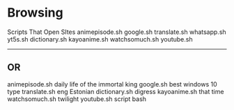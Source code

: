 # Browsing
Scripts That Open SItes
animepisode.sh
google.sh
translate.sh
whatsapp.sh
yt5s.sh
dictionary.sh
kayoanime.sh
watchsomuch.sh
youtube.sh

----------
OR
----------
animepisode.sh daily life of the immortal king
google.sh best windows 10 type 
translate.sh eng Estonian
dictionary.sh digress
kayoanime.sh that time
watchsomuch.sh twilight
youtube.sh script bash
